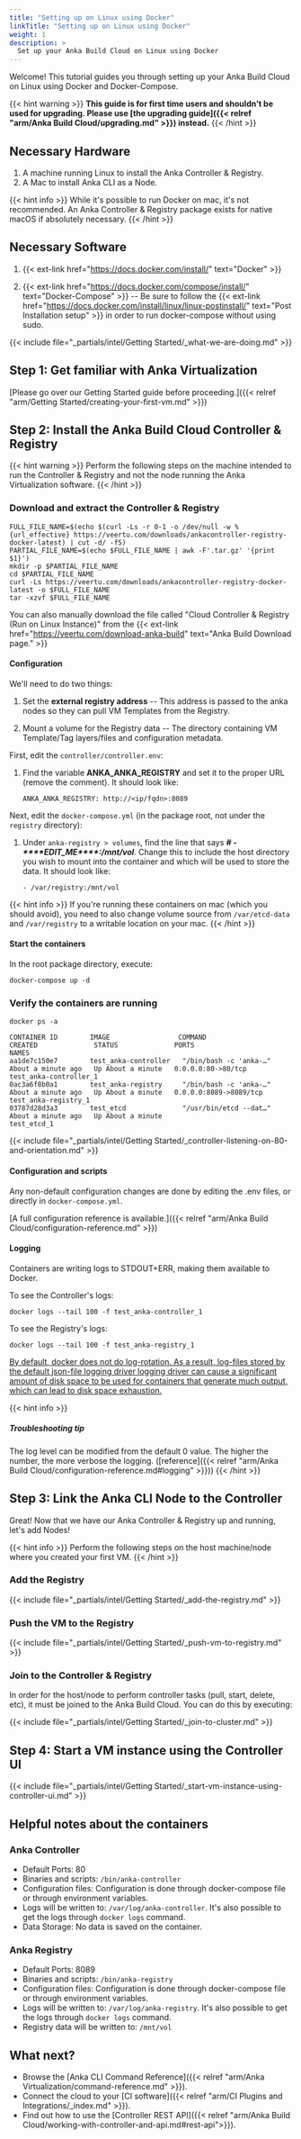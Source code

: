 ```yaml
---
title: "Setting up on Linux using Docker"
linkTitle: "Setting up on Linux using Docker"
weight: 1
description: >
  Set up your Anka Build Cloud on Linux using Docker
---
```


Welcome! This tutorial guides you through setting up your Anka Build Cloud on Linux using Docker and Docker-Compose.

{{< hint warning >}}
**This guide is for first time users and shouldn't be used for upgrading. Please use [the upgrading guide]({{< relref "arm/Anka Build Cloud/upgrading.md" >}}) instead.**
{{< /hint >}}

## Necessary Hardware

1. A machine running Linux to install the Anka Controller & Registry.
2. A Mac to install Anka CLI as a Node.

{{< hint info >}}
While it's possible to run Docker on mac, it's not recommended. An Anka Controller & Registry package exists for native macOS if absolutely necessary.
{{< /hint >}}

## Necessary Software

1. {{< ext-link href="https://docs.docker.com/install/" text="Docker" >}}

2. {{< ext-link href="https://docs.docker.com/compose/install/" text="Docker-Compose" >}} -- Be sure to follow the {{< ext-link href="https://docs.docker.com/install/linux/linux-postinstall/" text="Post Installation setup" >}} in order to run docker-compose without using sudo.  

{{< include file="_partials/intel/Getting Started/_what-we-are-doing.md" >}}

## Step 1: Get familiar with Anka Virtualization

[Please go over our Getting Started guide before proceeding.]({{< relref "arm/Getting Started/creating-your-first-vm.md" >}})

## Step 2: Install the Anka Build Cloud Controller & Registry

{{< hint warning >}}
Perform the following steps on the machine intended to run the Controller & Registry and not the node running the Anka Virtualization software.
{{< /hint >}}

### Download and extract the Controller & Registry

```shell
FULL_FILE_NAME=$(echo $(curl -Ls -r 0-1 -o /dev/null -w %{url_effective} https://veertu.com/downloads/ankacontroller-registry-docker-latest) | cut -d/ -f5)
PARTIAL_FILE_NAME=$(echo $FULL_FILE_NAME | awk -F'.tar.gz' '{print $1}')
mkdir -p $PARTIAL_FILE_NAME
cd $PARTIAL_FILE_NAME
curl -Ls https://veertu.com/downloads/ankacontroller-registry-docker-latest -o $FULL_FILE_NAME
tar -xzvf $FULL_FILE_NAME
```

You can also manually download the file called "Cloud Controller & Registry (Run on Linux Instance)" from the {{< ext-link href="https://veertu.com/download-anka-build" text="Anka Build Download page." >}}

#### Configuration

We'll need to do two things:

1. Set the  **external registry address** -- This address is passed to the anka nodes so they can pull VM Templates from the Registry.

2. Mount a volume for the Registry data -- The directory containing VM Template/Tag layers/files and configuration metadata.

First, edit the `controller/controller.env`:

1. Find the variable **ANKA_ANKA_REGISTRY** and set it to the proper URL (remove the comment). It should look like:

    ```shell
    ANKA_ANKA_REGISTRY: http://<ip/fqdn>:8089
    ```

Next, edit the `docker-compose.yml` (in the package root, not under the `registry` directory):

1. Under `anka-registry > volumes`, find the line that says ***# - \*\*\*\*EDIT_ME\*\*\*\*:/mnt/vol***. Change this to include the host directory you wish to mount into the container and which will be used to store the data. It should look like:

    ```shell
    - /var/registry:/mnt/vol
    ```

{{< hint info >}}
If you're running these containers on mac (which you should avoid), you need to also change volume source from `/var/etcd-data` and `/var/registry` to a writable location on your mac.
{{< /hint >}}

#### Start the containers

In the root package directory, execute:

```shell
docker-compose up -d
```

### Verify the containers are running

```shell
docker ps -a

CONTAINER ID        IMAGE                 COMMAND                  CREATED              STATUS              PORTS                    NAMES
aa1de7c150e7        test_anka-controller   "/bin/bash -c 'anka-…"   About a minute ago   Up About a minute   0.0.0.0:80->80/tcp       test_anka-controller_1
0ac3a6f8b0a1        test_anka-registry     "/bin/bash -c 'anka-…"   About a minute ago   Up About a minute   0.0.0.0:8089->8089/tcp   test_anka-registry_1
03787d28d3a3        test_etcd              "/usr/bin/etcd --dat…"   About a minute ago   Up About a minute                            test_etcd_1
```

{{< include file="_partials/intel/Getting Started/_controller-listening-on-80-and-orientation.md" >}}

#### Configuration and scripts

Any non-default configuration changes are done by editing the .env files, or directly in `docker-compose.yml`.

[A full configuration reference is available.]({{< relref "arm/Anka Build Cloud/configuration-reference.md" >}})

#### Logging

Containers are writing logs to STDOUT+ERR, making them available to Docker.  

To see the Controller's logs:

```shell
docker logs --tail 100 -f test_anka-controller_1
```

To see the Registry's logs:

```shell
docker logs --tail 100 -f test_anka-registry_1
```

[By default, docker does not do log-rotation. As a result, log-files stored by the default json-file logging driver logging driver can cause a significant amount of disk space to be used for containers that generate much output, which can lead to disk space exhaustion.](https://docs.docker.com/config/containers/logging/configure/)


{{< hint info >}}
##### Troubleshooting tip

The log level can be modified from the default 0 value. The higher the number, the more verbose the logging. ([reference]({{< relref "arm/Anka Build Cloud/configuration-reference.md#logging" >}}))
{{< /hint >}}

## Step 3: Link the Anka CLI Node to the Controller

Great! Now that we have our Anka Controller & Registry up and running, let's add Nodes!

{{< hint info >}}
Perform the following steps on the host machine/node where you created your first VM.
{{< /hint >}}

### Add the Registry

{{< include file="_partials/intel/Getting Started/_add-the-registry.md" >}}

### Push the VM to the Registry

{{< include file="_partials/intel/Getting Started/_push-vm-to-registry.md" >}}

### Join to the Controller & Registry

In order for the host/node to perform controller tasks (pull, start, delete, etc), it must be joined to the Anka Build Cloud. You can do this by executing:

{{< include file="_partials/intel/Getting Started/_join-to-cluster.md" >}}

## Step 4: Start a VM instance using the Controller UI

{{< include file="_partials/intel/Getting Started/_start-vm-instance-using-controller-ui.md" >}}

## Helpful notes about the containers

### Anka Controller

- Default Ports: 80
- Binaries and scripts: `/bin/anka-controller`
- Configuration files: Configuration is done through docker-compose file or through environment variables.
- Logs will be written to: `/var/log/anka-controller`. It's also possible to get the logs through `docker logs` command.
- Data Storage: No data is saved on the container.

### Anka Registry

- Default Ports: 8089
- Binaries and scripts: `/bin/anka-registry`
- Configuration files: Configuration is done through docker-compose file or through environment variables.
- Logs will be written to: `/var/log/anka-registry`. It's also possible to get the logs through `docker logs` command.  
- Registry data will be written to: `/mnt/vol`

## What next?

- Browse the [Anka CLI Command Reference]({{< relref "arm/Anka Virtualization/command-reference.md" >}}).  
- Connect the cloud to your [CI software]({{< relref "arm/CI Plugins and Integrations/_index.md" >}}).  
- Find out how to use the [Controller REST API]({{< relref "arm/Anka Build Cloud/working-with-controller-and-api.md#rest-api">}}).
